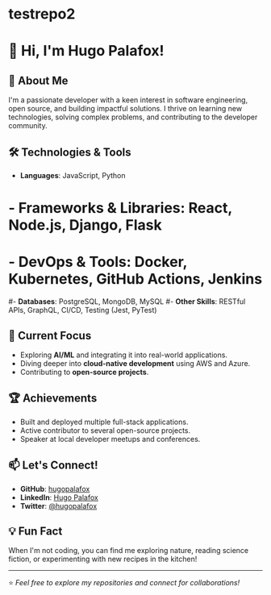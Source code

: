 # testrepo2
# 👋 Hi, I'm Hugo Palafox!

## 🚀 About Me
I'm a passionate developer with a keen interest in software engineering, open source, and building impactful solutions. I thrive on learning new technologies, solving complex problems, and contributing to the developer community.

## 🛠️ Technologies & Tools
- **Languages**: JavaScript, Python
# - **Frameworks & Libraries**: React, Node.js, Django, Flask
# - **DevOps & Tools**: Docker, Kubernetes, GitHub Actions, Jenkins
#- **Databases**: PostgreSQL, MongoDB, MySQL
#- **Other Skills**: RESTful APIs, GraphQL, CI/CD, Testing (Jest, PyTest)

## 🌱 Current Focus
- Exploring **AI/ML** and integrating it into real-world applications.
- Diving deeper into **cloud-native development** using AWS and Azure.
- Contributing to **open-source projects**.

## 🏆 Achievements
- Built and deployed multiple full-stack applications.
- Active contributor to several open-source projects.
- Speaker at local developer meetups and conferences.

## 📫 Let's Connect!
- **GitHub**: [hugopalafox](https://github.com/hugopalafox)
- **LinkedIn**: [Hugo Palafox](https://www.linkedin.com/in/hugo-palafox)
- **Twitter**: [@hugopalafox](https://twitter.com/hugopalafox)

## 💡 Fun Fact
When I'm not coding, you can find me exploring nature, reading science fiction, or experimenting with new recipes in the kitchen!

---
⭐️ _Feel free to explore my repositories and connect for collaborations!_
